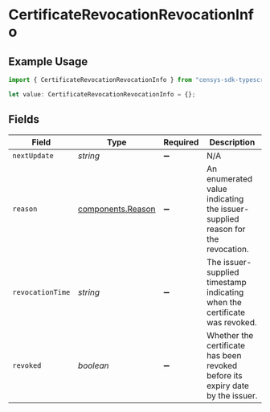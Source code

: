 # CertificateRevocationRevocationInfo

## Example Usage

```typescript
import { CertificateRevocationRevocationInfo } from "censys-sdk-typescript/models/components";

let value: CertificateRevocationRevocationInfo = {};
```

## Fields

| Field                                                                          | Type                                                                           | Required                                                                       | Description                                                                    |
| ------------------------------------------------------------------------------ | ------------------------------------------------------------------------------ | ------------------------------------------------------------------------------ | ------------------------------------------------------------------------------ |
| `nextUpdate`                                                                   | *string*                                                                       | :heavy_minus_sign:                                                             | N/A                                                                            |
| `reason`                                                                       | [components.Reason](../../models/components/reason.md)                         | :heavy_minus_sign:                                                             | An enumerated value indicating the issuer-supplied reason for the revocation.  |
| `revocationTime`                                                               | *string*                                                                       | :heavy_minus_sign:                                                             | The issuer-supplied timestamp indicating when the certificate was revoked.     |
| `revoked`                                                                      | *boolean*                                                                      | :heavy_minus_sign:                                                             | Whether the certificate has been revoked before its expiry date by the issuer. |
